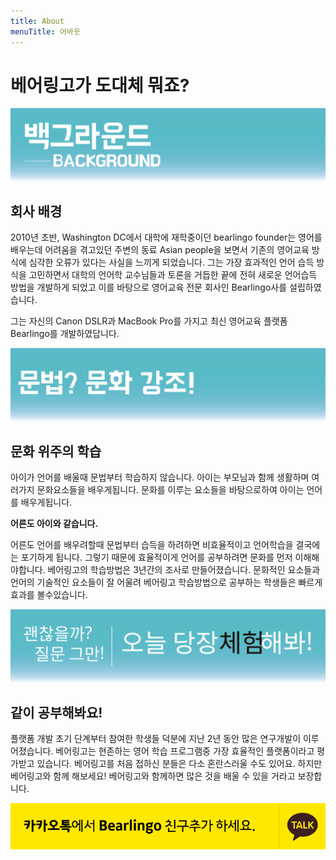 ```yaml
---
title: About
menuTitle: 어바웃
---
```


# 베어링고가 도대체 뭐죠?

![Backkground](./background.svg)
## 회사 배경

2010년 초반, Washington DC에서 대학에 재학중이던 bearlingo founder는 영어를 배우는데 어려움을 겪고있던 주변의 동료 Asian people을 보면서 기존의 영어교육 방식에 심각한 오류가 있다는 사실을 느끼게 되었습니다. 그는 가장 효과적인 언어 습득 방식을 고민하면서 대학의 언어학 교수님들과 토론을 거듭한 끝에 전혀 새로운 언어습득 방법을 개발하게 되었고 이를 바탕으로 영어교육 전문 회사인 Bearlingo사를 설립하였습니다.

그는 자신의 Canon DSLR과 MacBook Pro를 가지고 최신 영어교육 플랫폼 Bearlingo를 개발하였답니다.

![Culture](./culture.svg)
## 문화 위주의 학습

아이가 언어를 배울때 문법부터 학습하지 않습니다. 아이는 부모님과 함께 생활하며 여러가지 문화요소들을 배우게됩니다. 문화를 이루는 요소들을 바탕으로하여 아이는 언어를 배우게됩니다.

<b>어른도 아이와 같습니다.</b>

어른도 언어를 배우려할때 문법부터 습득을 하려하면 비효율적이고 언어학습을 결국에는 포기하게 됩니다. 그렇기 때문에 효율적이게 언어를 공부하려면 문화를 먼저 이해해야합니다. 베어링고의 학습방법은 3년간의 조사로 만들어졌습니다. 문화적인 요소들과 언어의 기술적인 요소들이 잘 어울려 베어링고 학습방법으로 공부하는 학생들은 빠르게 효과를 볼수있습니다.

![Trial](./trial.svg)
## 같이 공부해봐요!

플랫폼 개발 초기 단계부터 참여한 학생들 덕분에 지난 2년 동안 많은 연구개발이 이루어졌습니다. 베어링고는 현존하는 영어 학습 프로그램중 가장 효율적인 플랫폼이라고 평가받고 있습니다. 베어링고를 처음 접하신 분들은 다소 혼란스러울 수도 있어요. 하지만 베어링고와 함께 해보세요! 베어링고와 함께하면 많은 것을 배울 수 있을 거라고 보장합니다.

[![kkt](./kkt.png)](http://pf.kakao.com/_WTkwC)
